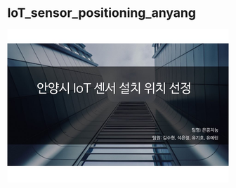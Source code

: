 # IoT_sensor_positioning_anyang

![KakaoTalk_20201106_134603683](https://github.com/YooYerin/IoT_sensor_positioning_anyang/blob/main/images/KakaoTalk_20201106_134603683.jpg?raw=true)
